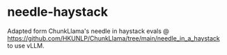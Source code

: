 # needle-haystack

Adapted form ChunkLlama's needle in haystack evals @ https://github.com/HKUNLP/ChunkLlama/tree/main/needle_in_a_haystack to use vLLM.

